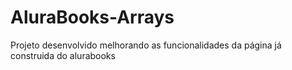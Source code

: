 # AluraBooks-Arrays
 Projeto desenvolvido melhorando as funcionalidades da página já construida do alurabooks

